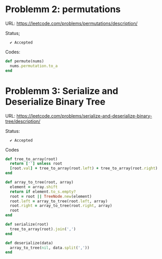 # Problemm 2: permutations

URL: https://leetcode.com/problems/permutations/description/

Status;
```
  ✔ Accepted
```
Codes:
```ruby
def permute(nums)
  nums.permutation.to_a
end

```


# Problemm 3: Serialize and Deserialize Binary Tree

URL: https://leetcode.com/problems/serialize-and-deserialize-binary-tree/description/

Status:
```
  ✔ Accepted
```

Codes
```ruby
def tree_to_array(root)
  return [''] unless root
  [root.val] + tree_to_array(root.left) + tree_to_array(root.right)
end

def array_to_tree(root, array)
  element = array.shift
  return if element.to_s.empty?
  root = root || TreeNode.new(element)
  root.left = array_to_tree(root.left, array)
  root.right = array_to_tree(root.right, array)
  root
end

def serialize(root)
  tree_to_array(root).join(',')
end

def deserialize(data)
  array_to_tree(nil, data.split(','))
end

```
